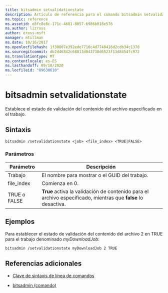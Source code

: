 ```yaml
---
title: bitsadmin setvalidationstate
description: Artículo de referencia para el comando bitsadmin setvalidationstate, que establece el estado de validación del contenido del archivo especificado en el trabajo.
ms.topic: reference
ms.assetid: e8fc8e8c-171c-4681-8057-6986b018e576
ms.author: lizross
author: eross-msft
manager: mtillman
ms.date: 10/16/2017
ms.openlocfilehash: 1f30807e392ede7710c4d7740416d2cdb34c1378
ms.sourcegitcommit: db2d46842c68813d043738d6523f13d8454fc972
ms.translationtype: MT
ms.contentlocale: es-ES
ms.lasthandoff: 09/10/2020
ms.locfileid: "89630610"
---
```

# <a name="bitsadmin-setvalidationstate"></a>bitsadmin setvalidationstate

Establece el estado de validación del contenido del archivo especificado en el trabajo.

## <a name="syntax"></a>Sintaxis

```
bitsadmin /setvalidationstate <job> <file_index> <TRUE|FALSE>
```

### <a name="parameters"></a>Parámetros

| Parámetro | Descripción |
| --------- | ---------- |
| Trabajo | El nombre para mostrar o el GUID del trabajo. |
| file_index | Comienza en 0. |
| TRUE o FALSE | **True** activa la validación de contenido para el archivo especificado, mientras que **false** lo desactiva. |

## <a name="examples"></a>Ejemplos

Para establecer el estado de validación del contenido del archivo 2 en TRUE para el trabajo denominado *myDownloadJob*:

```
bitsadmin /setvalidationstate myDownloadJob 2 TRUE
```

## <a name="additional-references"></a>Referencias adicionales

- [Clave de sintaxis de línea de comandos](command-line-syntax-key.md)

- [bitsadmin (comando)](bitsadmin.md)
